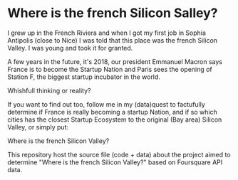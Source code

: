 # Where is the french Silicon Salley?

I grew up in the French Riviera and when I got my first job in Sophia Antipolis (close to Nice) I was told that this place was the french Silicon Valley. I was young and took it for granted. 

A few years in the future, it's 2018, our president Emmanuel Macron says France is to become the Startup Nation and Paris sees the opening of Station F, the biggest startup incubator in the world.

Whishfull thinking or reality? 

If you want to find out too, follow me in my (data)quest to factufully determine if France is really becoming a startup Nation, and if so which cities has the closest Startup Ecosystem to the original (Bay area) Silicon Valley, or simply put:

Where is the french Silicon Valley?

This repository host the source file (code + data) about the project aimed to determine "Where is the french Silicon Valley?" based on Foursquare API data.

